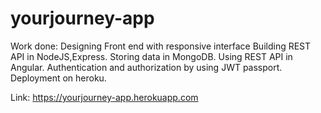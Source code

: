# yourjourney-app

Work done: 
Designing Front end with responsive interface
Building REST API in NodeJS,Express. 
Storing data in MongoDB. Using REST API in Angular. 
Authentication and authorization by using JWT passport. 
Deployment on heroku.

Link: https://yourjourney-app.herokuapp.com

